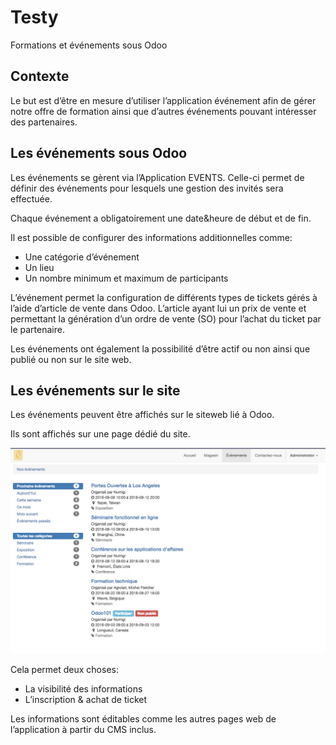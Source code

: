 # Testy

Formations et événements sous Odoo

## Contexte

Le but est d’être en mesure d’utiliser l’application événement afin de gérer notre offre de formation ainsi que d’autres événements pouvant intéresser des partenaires.

## Les événements sous Odoo

Les événements se gèrent via l’Application EVENTS. Celle-ci permet de définir des événements pour lesquels une gestion des invités sera effectuée.

Chaque événement a obligatoirement une date&heure de début et de fin.

Il est possible de configurer des informations additionnelles comme:

* Une catégorie d’événement
* Un lieu
* Un nombre minimum et maximum de participants

L’événement permet la configuration de différents types de tickets gérés à l’aide d’article de vente dans Odoo. L’article ayant lui un prix de vente et permettant la génération d’un ordre de vente \(SO\) pour l’achat du ticket par le partenaire.

Les événements ont également la possibilité d’être actif ou non ainsi que publié ou non sur le site web.

## Les événements sur le site

Les événements peuvent être affichés sur le siteweb lié à Odoo.

Ils sont affichés sur une page dédié du site.

![](.gitbook/assets/0.png)

Cela permet deux choses:

* La visibilité des informations
* L’inscription & achat de ticket

Les informations sont éditables comme les autres pages web de l’application à partir du CMS inclus.

